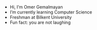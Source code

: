 - Hi, I’m Omer Gemalmayan
- I’m currently learning Computer Science
- Freshman at Bilkent University
- Fun fact: you are not laughing
